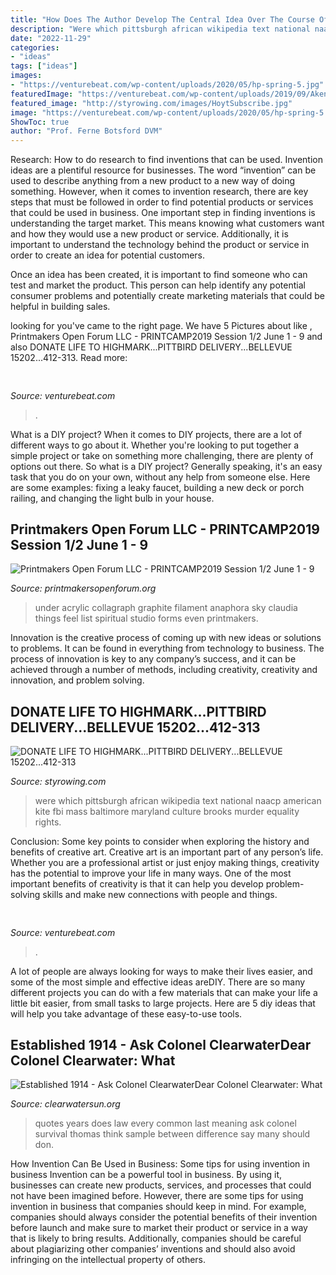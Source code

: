 ```yaml
---
title: "How Does The Author Develop The Central Idea Over The Course Of The Passage ~ Printmakers Open Forum Llc"
description: "Were which pittsburgh african wikipedia text national naacp american kite fbi mass baltimore maryland culture brooks murder equality rights"
date: "2022-11-29"
categories:
- "ideas"
tags: ["ideas"]
images:
- "https://venturebeat.com/wp-content/uploads/2020/05/hp-spring-5.jpg"
featuredImage: "https://venturebeat.com/wp-content/uploads/2019/09/Akeneo-PIM-2.0-Product-grid.png?w=800"
featured_image: "http://styrowing.com/images/HoytSubscribe.jpg"
image: "https://venturebeat.com/wp-content/uploads/2020/05/hp-spring-5.jpg"
ShowToc: true
author: "Prof. Ferne Botsford DVM"
---
```



Research: How to do research to find inventions that can be used.
Invention ideas are a plentiful resource for businesses. The word “invention” can be used to describe anything from a new product to a new way of doing something. However, when it comes to invention research, there are key steps that must be followed in order to find potential products or services that could be used in business. 
One important step in finding inventions is understanding the target market. This means knowing what customers want and how they would use a new product or service. Additionally, it is important to understand the technology behind the product or service in order to create an idea for potential customers. 

Once an idea has been created, it is important to find someone who can test and market the product. This person can help identify any potential consumer problems and potentially create marketing materials that could be helpful in building sales.

	

		
looking for  you've came to the right page. We have 5 Pictures about  like , Printmakers Open Forum LLC - PRINTCAMP2019 Session 1/2 June 1 - 9 and also DONATE LIFE TO HIGHMARK...PITTBIRD DELIVERY...BELLEVUE 15202...412-313. Read more:
		
    
## 

<img loading=lazy src="https://venturebeat.com/wp-content/uploads/2019/09/Akeneo-PIM-2.0-Product-grid.png?w=800" onerror="this.onerror=null;this.src='https://tse4.mm.bing.net/th?id=OIP.Wao7XIcep-lDdNVdzVDQCQHaFP&amp;pid=15.1';" alt="">

_Source: venturebeat.com_

>. 

	

What is a DIY project?
When it comes to DIY projects, there are a lot of different ways to go about it. Whether you're looking to put together a simple project or take on something more challenging, there are plenty of options out there. So what is a DIY project? Generally speaking, it's an easy task that you do on your own, without any help from someone else. Here are some examples: fixing a leaky faucet, building a new deck or porch railing, and changing the light bulb in your house.

    
## Printmakers Open Forum LLC - PRINTCAMP2019 Session 1/2 June 1 - 9

<img loading=lazy src="http://www.printmakersopenforum.org/yahoo_site_admin/assets/images/Claudia_Fieo_for_PMOF.117131355_std.jpg" onerror="this.onerror=null;this.src='https://tse1.mm.bing.net/th?id=OIP.WcFy0H3_nbLjfGIjhPWKAAHaDP&amp;pid=15.1';" alt="Printmakers Open Forum LLC - PRINTCAMP2019 Session 1/2 June 1 - 9">

_Source: printmakersopenforum.org_

>under acrylic collagraph graphite filament anaphora sky claudia things feel list spiritual studio forms even printmakers. 

	

Innovation is the creative process of coming up with new ideas or solutions to problems. It can be found in everything from technology to business. The process of innovation is key to any company’s success, and it can be achieved through a number of methods, including creativity, creativity and innovation, and problem solving.

    
## DONATE LIFE TO HIGHMARK...PITTBIRD DELIVERY...BELLEVUE 15202...412-313

<img loading=lazy src="http://styrowing.com/images/HoytSubscribe.jpg" onerror="this.onerror=null;this.src='https://tse1.mm.bing.net/th?id=OIP.waS_uGRnFBZ8MhNiiTn59QHaFj&amp;pid=15.1';" alt="DONATE LIFE TO HIGHMARK...PITTBIRD DELIVERY...BELLEVUE 15202...412-313">

_Source: styrowing.com_

>were which pittsburgh african wikipedia text national naacp american kite fbi mass baltimore maryland culture brooks murder equality rights. 

	

Conclusion: Some key points to consider when exploring the history and benefits of creative art.
Creative art is an important part of any person’s life. Whether you are a professional artist or just enjoy making things, creativity has the potential to improve your life in many ways. One of the most important benefits of creativity is that it can help you develop problem-solving skills and make new connections with people and things.

    
## 

<img loading=lazy src="https://venturebeat.com/wp-content/uploads/2020/05/hp-spring-5.jpg" onerror="this.onerror=null;this.src='https://tse4.mm.bing.net/th?id=OIP.fXSXyjRlr5jTrM8LdxvxWQHaFj&amp;pid=15.1';" alt="">

_Source: venturebeat.com_

>. 

	

A lot of people are always looking for ways to make their lives easier, and some of the most simple and effective ideas areDIY. There are so many different projects you can do with a few materials that can make your life a little bit easier, from small tasks to large projects. Here are 5 diy ideas that will help you take advantage of these easy-to-use tools.

    
## Established 1914 - ﻿Ask Colonel ClearwaterDear Colonel Clearwater: What

<img loading=lazy src="http://clearwatersun.org/yahoo_site_admin/assets/images/col_cw_from_equinox_issue.98192504_std.png" onerror="this.onerror=null;this.src='https://tse2.mm.bing.net/th?id=OIP.UVUSZrs7f8DVfAAK3ts4rgHaLa&amp;pid=15.1';" alt="Established 1914 - ﻿Ask Colonel ClearwaterDear Colonel Clearwater: What">

_Source: clearwatersun.org_

>quotes years does law every common last meaning ask colonel survival thomas think sample between difference say many should don. 

	

How Invention Can Be Used in Business: Some tips for using invention in business
Invention can be a powerful tool in business. By using it, businesses can create new products, services, and processes that could not have been imagined before. However, there are some tips for using invention in business that companies should keep in mind. For example, companies should always consider the potential benefits of their invention before launch and make sure to market their product or service in a way that is likely to bring results. Additionally, companies should be careful about plagiarizing other companies’ inventions and should also avoid infringing on the intellectual property of others.


